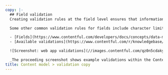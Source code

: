 ```yaml
---
copy: |-
  ## Field validation
  Creating validation rules at the field level ensures that information is handled consistently. An example of why this is important is that you could prevent malformed data from crashing an application in production.

  Some other common validation rules for fields include character limits and enforcing specific values, such as `Beginner`, `Intermediate`, or `Advanced`. The following resources have a complete list of fields and available field validations:

  - [Fields](https://www.contentful.com/developers/docs/concepts/data-model/#fields)
  - [Available validations](https://www.contentful.com/r/knowledgebase/validations/#available-validations)

  ![Screenshot: web app validations](//images.contentful.com/qz0n5cdakyl9/6n41KgxfwWmmeCiSemIsK2/8fe64869042e65dddb5178164bd2264f/validations.png)

  _The proceeding screenshot shows example validations within the Contentful web app._
title: Content model > validation copy
---
```

